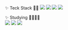 <!-- - 👋 Hi, I’m @hyolyn9
- 👀 I’m interested in ...
- 🌱 I’m currently learning ...
- 💞️ I’m looking to collaborate on ...
- 📫 How to reach me ... -->

<!---
hyolyn9/hyolyn9 is a ✨ special ✨ repository because its `README.md` (this file) appears on your GitHub profile.
You can click the Preview link to take a look at your changes.
--->


<!-- <a href="[연결할 링크]" target="_blank"><img src="https://img.shields.io/badge/[쓰고 싶은 텍스트]-[컬러 코드]?style=flat-square&logo=[브랜드 이름]&logoColor=white"/></a>vg> -->

✨ Teck Stack 👀✨
<img src="https://img.shields.io/badge/html-E34F26?style=flat-square&logo=html5&logoColor=white"/>
<img src="https://img.shields.io/badge/css-264de4?style=flat-square&logo=css3&logoColor=white"/>
<img src="https://img.shields.io/badge/SCSS-cf649a?style=flat-square&logo=sass&logoColor=white"/>
<img src="https://img.shields.io/badge/Javascript-e5a228?style=flat-square&logo=Javascript&logoColor=white"/>  
   



✨ Studying 🙋🏻‍♀️✨ <br>
<img src="https://img.shields.io/badge/Javascript-e5a228?style=flat-square&logo=Javascript&logoColor=white"/>
<img src="https://img.shields.io/badge/TypeScript-3178c6?style=flat-square&logo=TypeScript&logoColor=white"/>
<img src="https://img.shields.io/badge/react-171717?style=flat-square&logo=react&logoColor=#61dafb"/> 



<!---
리눅스, centos, nginx, mariaDB, docker, node
--->
